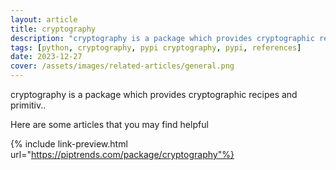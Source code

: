 ```yaml
---
layout: article
title: cryptography
description: "cryptography is a package which provides cryptographic recipes and primitiv.."
tags: [python, cryptography, pypi cryptography, pypi, references]
date: 2023-12-27
cover: /assets/images/related-articles/general.png
---
```


cryptography is a package which provides cryptographic recipes and primitiv..

Here are some articles that you may find helpful

{% include link-preview.html url="https://piptrends.com/package/cryptography"%}